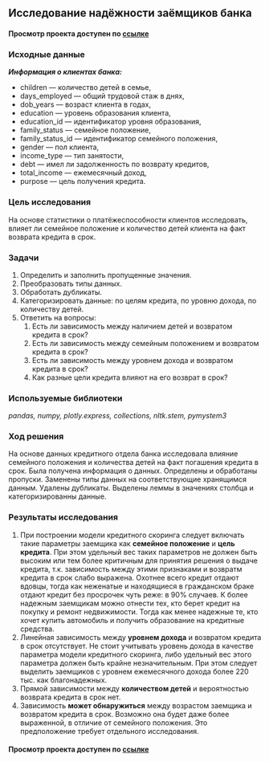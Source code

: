## Исследование надёжности заёмщиков банка
#### Просмотр проекта доступен по [ссылке](https://nbviewer.jupyter.org/github/Irrichie/yandex-praktikum-projects/blob/8ae8c67fea95b6e45431dac5d743dfa0e37dad83/01-Banking-%20borrowers'%20risk%20research/01-Banking-%20borrowers'%20risk%20research.ipynb)
### Исходные данные
***Информация о клиентах банка:***
* children — количество детей в семье,
* days_employed — общий трудовой стаж в днях,
* dob_years — возраст клиента в годах,
* education — уровень образования клиента,
* education_id — идентификатор уровня образования,
* family_status — семейное положение,
* family_status_id — идентификатор семейного положения,
* gender — пол клиента,
* income_type — тип занятости,
* debt — имел ли задолженность по возврату кредитов,
* total_income — ежемесячный доход,
* purpose — цель получения кредита.

### Цель исследования

На основе статистики о платёжеспособности клиентов исследовать, влияет ли семейное положение и количество детей клиента на факт возврата кредита в срок.

### Задачи
1. Определить и заполнить пропущенные значения.
2. Преобразовать типы данных.
3. Обработать дубликаты.
4. Категоризировать данные: по целям кредита, по уровню дохода, по количеству детей.
5. Ответить на вопросы:
   1. Есть ли зависимость между наличием детей и возвратом кредита в срок?
   2. Есть ли зависимость между семейным положением и возвратом кредита в срок?
   3. Есть ли зависимость между уровнем дохода и возвратом кредита в срок?
   4. Как разные цели кредита влияют на его возврат в срок?

### Используемые библиотеки
*pandas, numpy, plotly.express, collections, nltk.stem, pymystem3*

### Ход решения
На основе данных кредитного отдела банка исследовала влияние семейного положения и
количества детей на факт погашения кредита в срок. Была получена информация о
данных. Определены и обработаны пропуски. Заменены типы данных на соответствующие
хранящимся данным. Удалены дубликаты. Выделены леммы в значениях столбца и
категоризированны данные.

### Результаты исследования
1. При построении модели кредитного скоринга следует включать такие параметры заемщика как **семейное положение** и **цель кредита**. При этом удельный вес таких параметров не должен быть высоким или тем более критичным для принятия решения о выдаче кредита, т.к. зависимость между этими признаками и возвратм кредита в срок слабо выражена. Охотнее всего кредит отдают вдовцы, тогда как неженатые и находящиеся в гражданском браке отдают кредит без просрочек чуть реже: в 90% случаев. К более надежным заемщикам можно отнести тех, кто берет кредит на покупку и ремонт недвижимости. Тогда как менее надежные те, кто хочет купить автомобиль и получить образование на кредитные средства.
2. Линейная зависимость между **уровнем дохода** и возвратом кредита в срок отсутствует. Не стоит учитывать уровень дохода в качестве параметра модели кредитного скоринга, либо удельный вес этого параметра должен быть крайне незначительным. При этом следует выделить заемщиков с уровнем ежемесячного дохода более 220 тыс. как благонадежных.
3. Прямой зависимости между **количеством детей** и вероятностью возврата кредита в срок нет.
4. Зависимость **может обнаружиться** между возрастом заемщика и возвратом кредита в срок. Возможно она будет даже более выраженной, в отличие от семейного положения. Это предположение требует отдельного исследования.
#### Просмотр проекта доступен по [ссылке](https://nbviewer.jupyter.org/github/Irrichie/yandex-praktikum-projects/blob/8ae8c67fea95b6e45431dac5d743dfa0e37dad83/01-Banking-%20borrowers'%20risk%20research/01-Banking-%20borrowers'%20risk%20research.ipynb)
